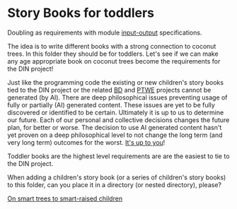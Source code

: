 # Story Books for toddlers

Doubling as requirements with module [input-output](https://github.com/beyond-decentralized/AIRroot/issues/4) specifications.

The idea is to write different books with a strong connection to coconut trees.  In this folder they should be for toddlers.  Let's see if we can make any age appropriate book on coconut trees become the requirements for the DIN project!

Just like the programming code the existing or new children's story books tied to the DIN project or the related [BD](https://github.com/beyond-decentralized) and [PTWE](https://github.com/Past-The-War-Earth/) projects cannot be generated (by AI).  There are deep philosophical issues preventing usage of fully or partially (AI) generated content.  These issues are yet to be fully discovered or identified to be certain.  Ultimately it is up to us to determine our future.  Each of our personal and collective decisions changes the future plan, for better or worse.  The decision to use AI generated content hasn't yet proven on a deep philosophical level to not change the long term (and very long term) outcomes for the worst.  <a href="https://www.youtube.com/watch?v=le1QF3uoQNg">It's up to you</a>!

Toddler books are the highest level requirements are are the easiest to tie to the DIN project.

When adding a children's story book (or a series of children's story books) to this folder, can you place it in a directory (or nested directory), please?

[On smart trees to smart-raised children](./On_smart_trees_to_smart-raised_children)
